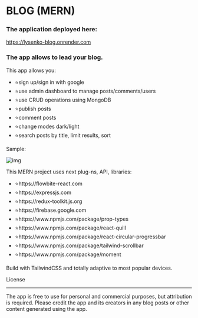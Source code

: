 # BLOG (MERN)

### The application deployed here:

https://lysenko-blog.onrender.com

### The app allows to lead your blog.

<p>This app allows you:</p>
<ul>
<li>⭐sign up/sign in with google</li>
<li>⭐use admin dashboard to manage posts/comments/users</li>
<li>⭐use CRUD operations using MongoDB</li>
<li>⭐publish posts</li>
<li>⭐comment posts</li>
<li>⭐change modes dark/light</li>
<li>⭐search posts by title, limit results, sort</li>
</ul>

<p>Sample:</p>

![img](https://github.com/user-attachments/assets/16ba9372-3043-4dbf-9050-3d816305a155)

<p>This MERN project uses next plug-ns, API, libraries:</p>
<ul>
<li>⭐https://flowbite-react.com</li>
<li>⭐https://expressjs.com</li>
<li>⭐https://redux-toolkit.js.org</li>
<li>⭐https://firebase.google.com</li>
<li>⭐https://www.npmjs.com/package/prop-types</li>
<li>⭐https://www.npmjs.com/package/react-quill</li>
<li>⭐https://www.npmjs.com/package/react-circular-progressbar</li>
<li>⭐https://www.npmjs.com/package/tailwind-scrollbar</li>
<li>⭐https://www.npmjs.com/package/moment</li>
</ul>

<p>Build with TailwindCSS and totally adaptive to most popular devices.</p>

License

<hr>
The app is free to use for personal and commercial purposes, but attribution is required. Please credit the app and its creators in any blog posts or other content generated using the app.
